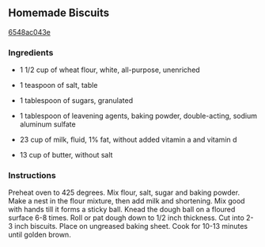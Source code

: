 ## Homemade Biscuits

[6548ac043e](http://www.food.com/recipe/homemade-biscuits-292621)

### Ingredients

 - 1 1/2 cup of wheat flour, white, all-purpose, unenriched

 - 1 teaspoon of salt, table

 - 1 tablespoon of sugars, granulated

 - 1 tablespoon of leavening agents, baking powder, double-acting, sodium aluminum sulfate

 - 23 cup of milk, fluid, 1% fat, without added vitamin a and vitamin d

 - 13 cup of butter, without salt

### Instructions

Preheat oven to 425 degrees. Mix flour, salt, sugar and baking powder. Make a nest in the flour mixture, then add milk and shortening. Mix good with hands till it forms a sticky ball. Knead the dough ball on a floured surface 6-8 times. Roll or pat dough down to 1/2 inch thickness. Cut into 2-3 inch biscuits. Place on ungreased baking sheet. Cook for 10-13 minutes until golden brown.